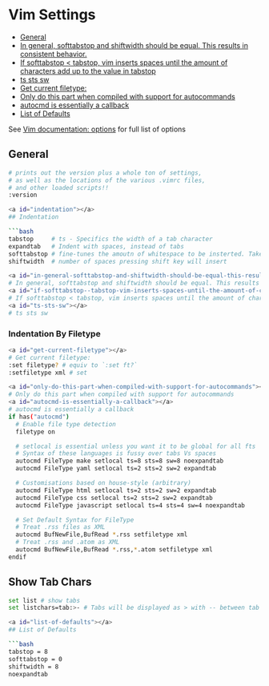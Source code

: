 # Vim Settings

<!-- MarkdownTOC -->

* [General](#general)
* [In general, softtabstop and shiftwidth should be equal. This results in consistent behavior.](#in-general-softtabstop-and-shiftwidth-should-be-equal-this-results-in-consistent-behavior)
* [If softtabstop < tabstop, vim inserts spaces until the amount of characters add up to the value in tabstop](#if-softtabstop--tabstop-vim-inserts-spaces-until-the-amount-of-characters-add-up-to-the-value-in-tabstop)
* [ts sts sw](#ts-sts-sw)
* [Get current filetype:](#get-current-filetype)
* [Only do this part when compiled with support for autocommands](#only-do-this-part-when-compiled-with-support-for-autocommands)
* [autocmd is essentially a callback](#autocmd-is-essentially-a-callback)
* [List of Defaults](#list-of-defaults)

<!-- /MarkdownTOC -->


See [Vim documentation: options](http://vimdoc.sourceforge.net/htmldoc/options.html) for full list of options

<a id="general"></a>
## General

```bash
# prints out the version plus a whole ton of settings,
# as well as the locations of the various .vimrc files,
# and other loaded scripts!!
:version

<a id="indentation"></a>
## Indentation

```bash
tabstop     # ts - Specifics the width of a tab character
expandtab   # Indent with spaces, instead of tabs
softtabstop # fine-tunes the amoutn of whitespace to be insterted. Takes precedence over tabstop.
shiftwidth  # number of spaces pressing shift key will insert

<a id="in-general-softtabstop-and-shiftwidth-should-be-equal-this-results-in-consistent-behavior"></a>
# In general, softtabstop and shiftwidth should be equal. This results in consistent behavior.
<a id="if-softtabstop--tabstop-vim-inserts-spaces-until-the-amount-of-characters-add-up-to-the-value-in-tabstop"></a>
# If softtabstop < tabstop, vim inserts spaces until the amount of characters add up to the value in tabstop
<a id="ts-sts-sw"></a>
# ts sts sw
```

<a id="indentation-by-filetype"></a>
### Indentation By Filetype

```bash
<a id="get-current-filetype"></a>
# Get current filetype:
:set filetype? # equiv to `:set ft?`
:setfiletype xml # set

<a id="only-do-this-part-when-compiled-with-support-for-autocommands"></a>
# Only do this part when compiled with support for autocommands
<a id="autocmd-is-essentially-a-callback"></a>
# autocmd is essentially a callback
if has("autocmd")
  # Enable file type detection
  filetype on

  # setlocal is essential unless you want it to be global for all fts
  # Syntax of these languages is fussy over tabs Vs spaces
  autocmd FileType make setlocal ts=8 sts=8 sw=8 noexpandtab
  autocmd FileType yaml setlocal ts=2 sts=2 sw=2 expandtab

  # Customisations based on house-style (arbitrary)
  autocmd FileType html setlocal ts=2 sts=2 sw=2 expandtab
  autocmd FileType css setlocal ts=2 sts=2 sw=2 expandtab
  autocmd FileType javascript setlocal ts=4 sts=4 sw=4 noexpandtab

  # Set Default Syntax for FileType
  # Treat .rss files as XML
  autocmd BufNewFile,BufRead *.rss setfiletype xml
  # Treat .rss and .atom as XML
  autocmd BufNewFile,BufRead *.rss,*.atom setfiletype xml
endif
```

<a id="show-tab-chars"></a>
## Show Tab Chars

```bash
set list # show tabs
set listchars=tab:>- # Tabs will be displayed as > with -- between tab

<a id="list-of-defaults"></a>
## List of Defaults

```bash
tabstop = 8
softtabstop = 0
shiftwidth = 8
noexpandtab
